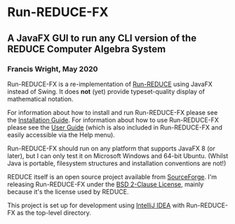 # Run-REDUCE-FX

## A JavaFX GUI to run any CLI version of the REDUCE Computer Algebra System

### Francis Wright, May 2020

Run-REDUCE-FX is a re-implementation of
[Run-REDUCE](https://fjwright.github.io/Run-REDUCE/) using JavaFX
instead of Swing.  It does **not** (yet) provide typeset-quality
display of mathematical notation.

For information about how to install and run Run-REDUCE-FX please see
the [Installation Guide](https://fjwright.github.io/Run-REDUCE-FX/InstallationGuide.html).
For information about how to use Run-REDUCE-FX please see the [User
Guide](https://fjwright.github.io/Run-REDUCE-FX/UserGuide.html) (which is also included
in Run-REDUCE-FX and easily accessible via the Help menu).

Run-REDUCE-FX should run on any platform that supports JavaFX 8 (or
later), but I can only test it on Microsoft Windows and 64-bit Ubuntu.
(Whilst Java is portable, filesystem structures and
installation conventions are not!)

REDUCE itself is an open source project available from
[SourceForge](https://sourceforge.net/projects/reduce-algebra/).  I'm
releasing Run-REDUCE-FX under the [BSD 2-Clause License](LICENSE), mainly
because it's the license used by REDUCE.

This project is set up for development using [IntelliJ
IDEA](https://www.jetbrains.com/idea/) with Run-REDUCE-FX as the
top-level directory.
